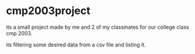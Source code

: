 # cmp2003project

its a small project made by me and 2 of my classmates for our college class cmp 2003.

its filtering some desired data from a csv file and listing it.

